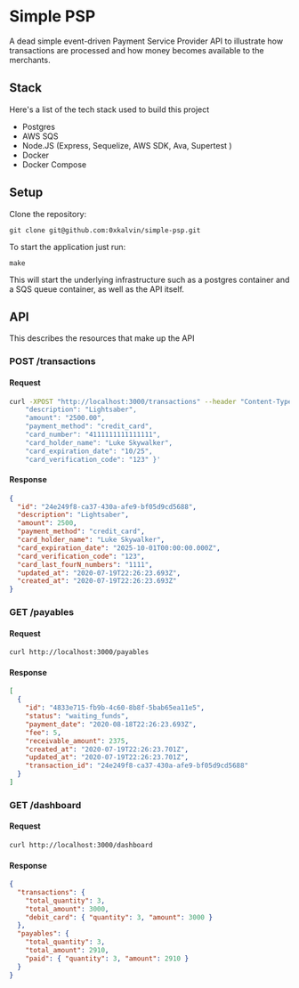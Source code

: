 # Simple PSP

A dead simple event-driven Payment Service Provider API to illustrate how transactions are processed and how money becomes available to the merchants.

## Stack

Here's a list of the tech stack used to build this project

- Postgres
- AWS SQS
- Node.JS (Express, Sequelize, AWS SDK, Ava, Supertest )
- Docker
- Docker Compose

## Setup

Clone the repository:

```
git clone git@github.com:0xkalvin/simple-psp.git
```

To start the application just run:

```
make
```

This will start the underlying infrastructure such as a postgres container and a SQS queue container, as well as the API itself.

## API

This describes the resources that make up the API

### POST /transactions

#### Request

```bash
curl -XPOST "http://localhost:3000/transactions" --header "Content-Type: application/json"  --data '{
    "description": "Lightsaber",
    "amount": "2500.00",
    "payment_method": "credit_card",
    "card_number": "4111111111111111",
    "card_holder_name": "Luke Skywalker",
    "card_expiration_date": "10/25",
    "card_verification_code": "123" }'
```

#### Response

```json
{
  "id": "24e249f8-ca37-430a-afe9-bf05d9cd5688",
  "description": "Lightsaber",
  "amount": 2500,
  "payment_method": "credit_card",
  "card_holder_name": "Luke Skywalker",
  "card_expiration_date": "2025-10-01T00:00:00.000Z",
  "card_verification_code": "123",
  "card_last_fourN_numbers": "1111",
  "updated_at": "2020-07-19T22:26:23.693Z",
  "created_at": "2020-07-19T22:26:23.693Z"
}
```

### GET /payables

#### Request

```bash
curl http://localhost:3000/payables
```

#### Response

```json
[
  {
    "id": "4833e715-fb9b-4c60-8b8f-5bab65ea11e5",
    "status": "waiting_funds",
    "payment_date": "2020-08-18T22:26:23.693Z",
    "fee": 5,
    "receivable_amount": 2375,
    "created_at": "2020-07-19T22:26:23.701Z",
    "updated_at": "2020-07-19T22:26:23.701Z",
    "transaction_id": "24e249f8-ca37-430a-afe9-bf05d9cd5688"
  }
]
```

### GET /dashboard

#### Request

```bash
curl http://localhost:3000/dashboard
```

#### Response

```json
{
  "transactions": {
    "total_quantity": 3,
    "total_amount": 3000,
    "debit_card": { "quantity": 3, "amount": 3000 }
  },
  "payables": {
    "total_quantity": 3,
    "total_amount": 2910,
    "paid": { "quantity": 3, "amount": 2910 }
  }
}
```
